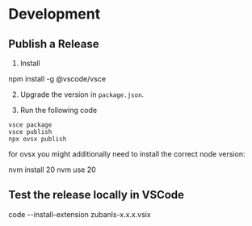# Development

## Publish a Release

1. Install

npm install -g @vscode/vsce

2. Upgrade the version in `package.json`.

3. Run the following code


```
vsce package
vsce publish
npx ovsx publish
```

for ovsx you might additionally need to install the correct node version:

nvm install 20
nvm use 20

## Test the release locally in VSCode

code --install-extension zubanls-x.x.x.vsix
